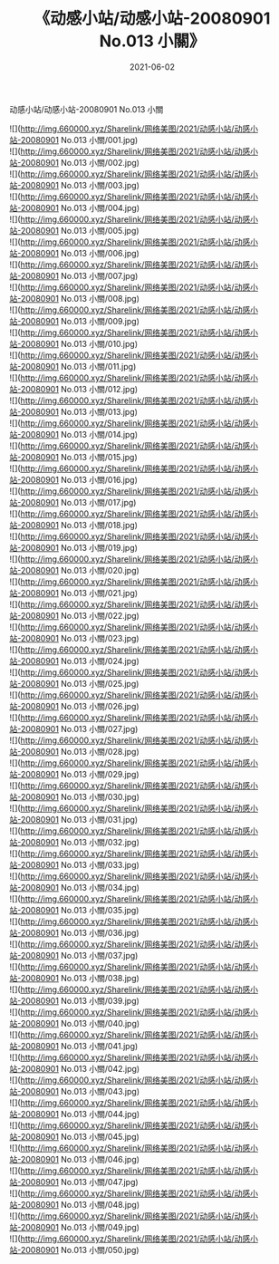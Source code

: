 ﻿---
layout: post
title:  《动感小站/动感小站-20080901 No.013 小關》
date:   2021-06-02
img: http://img.660000.xyz/Sharelink/网络美图/2021/动感小站/动感小站-20080901 No.013 小關/000.jpg
categories: [美女, 清纯, 唯美]
---

动感小站/动感小站-20080901 No.013 小關

 ![](http://img.660000.xyz/Sharelink/网络美图/2021/动感小站/动感小站-20080901 No.013 小關/001.jpg) <br>![](http://img.660000.xyz/Sharelink/网络美图/2021/动感小站/动感小站-20080901 No.013 小關/002.jpg) <br>![](http://img.660000.xyz/Sharelink/网络美图/2021/动感小站/动感小站-20080901 No.013 小關/003.jpg) <br>![](http://img.660000.xyz/Sharelink/网络美图/2021/动感小站/动感小站-20080901 No.013 小關/004.jpg) <br>![](http://img.660000.xyz/Sharelink/网络美图/2021/动感小站/动感小站-20080901 No.013 小關/005.jpg) <br>![](http://img.660000.xyz/Sharelink/网络美图/2021/动感小站/动感小站-20080901 No.013 小關/006.jpg) <br>![](http://img.660000.xyz/Sharelink/网络美图/2021/动感小站/动感小站-20080901 No.013 小關/007.jpg) <br>![](http://img.660000.xyz/Sharelink/网络美图/2021/动感小站/动感小站-20080901 No.013 小關/008.jpg) <br>![](http://img.660000.xyz/Sharelink/网络美图/2021/动感小站/动感小站-20080901 No.013 小關/009.jpg) <br>![](http://img.660000.xyz/Sharelink/网络美图/2021/动感小站/动感小站-20080901 No.013 小關/010.jpg) <br>![](http://img.660000.xyz/Sharelink/网络美图/2021/动感小站/动感小站-20080901 No.013 小關/011.jpg) <br>![](http://img.660000.xyz/Sharelink/网络美图/2021/动感小站/动感小站-20080901 No.013 小關/012.jpg) <br>![](http://img.660000.xyz/Sharelink/网络美图/2021/动感小站/动感小站-20080901 No.013 小關/013.jpg) <br>![](http://img.660000.xyz/Sharelink/网络美图/2021/动感小站/动感小站-20080901 No.013 小關/014.jpg) <br>![](http://img.660000.xyz/Sharelink/网络美图/2021/动感小站/动感小站-20080901 No.013 小關/015.jpg) <br>![](http://img.660000.xyz/Sharelink/网络美图/2021/动感小站/动感小站-20080901 No.013 小關/016.jpg) <br>![](http://img.660000.xyz/Sharelink/网络美图/2021/动感小站/动感小站-20080901 No.013 小關/017.jpg) <br>![](http://img.660000.xyz/Sharelink/网络美图/2021/动感小站/动感小站-20080901 No.013 小關/018.jpg) <br>![](http://img.660000.xyz/Sharelink/网络美图/2021/动感小站/动感小站-20080901 No.013 小關/019.jpg) <br>![](http://img.660000.xyz/Sharelink/网络美图/2021/动感小站/动感小站-20080901 No.013 小關/020.jpg) <br>![](http://img.660000.xyz/Sharelink/网络美图/2021/动感小站/动感小站-20080901 No.013 小關/021.jpg) <br>![](http://img.660000.xyz/Sharelink/网络美图/2021/动感小站/动感小站-20080901 No.013 小關/022.jpg) <br>![](http://img.660000.xyz/Sharelink/网络美图/2021/动感小站/动感小站-20080901 No.013 小關/023.jpg) <br>![](http://img.660000.xyz/Sharelink/网络美图/2021/动感小站/动感小站-20080901 No.013 小關/024.jpg) <br>![](http://img.660000.xyz/Sharelink/网络美图/2021/动感小站/动感小站-20080901 No.013 小關/025.jpg) <br>![](http://img.660000.xyz/Sharelink/网络美图/2021/动感小站/动感小站-20080901 No.013 小關/026.jpg) <br>![](http://img.660000.xyz/Sharelink/网络美图/2021/动感小站/动感小站-20080901 No.013 小關/027.jpg) <br>![](http://img.660000.xyz/Sharelink/网络美图/2021/动感小站/动感小站-20080901 No.013 小關/028.jpg) <br>![](http://img.660000.xyz/Sharelink/网络美图/2021/动感小站/动感小站-20080901 No.013 小關/029.jpg) <br>![](http://img.660000.xyz/Sharelink/网络美图/2021/动感小站/动感小站-20080901 No.013 小關/030.jpg) <br>![](http://img.660000.xyz/Sharelink/网络美图/2021/动感小站/动感小站-20080901 No.013 小關/031.jpg) <br>![](http://img.660000.xyz/Sharelink/网络美图/2021/动感小站/动感小站-20080901 No.013 小關/032.jpg) <br>![](http://img.660000.xyz/Sharelink/网络美图/2021/动感小站/动感小站-20080901 No.013 小關/033.jpg) <br>![](http://img.660000.xyz/Sharelink/网络美图/2021/动感小站/动感小站-20080901 No.013 小關/034.jpg) <br>![](http://img.660000.xyz/Sharelink/网络美图/2021/动感小站/动感小站-20080901 No.013 小關/035.jpg) <br>![](http://img.660000.xyz/Sharelink/网络美图/2021/动感小站/动感小站-20080901 No.013 小關/036.jpg) <br>![](http://img.660000.xyz/Sharelink/网络美图/2021/动感小站/动感小站-20080901 No.013 小關/037.jpg) <br>![](http://img.660000.xyz/Sharelink/网络美图/2021/动感小站/动感小站-20080901 No.013 小關/038.jpg) <br>![](http://img.660000.xyz/Sharelink/网络美图/2021/动感小站/动感小站-20080901 No.013 小關/039.jpg) <br>![](http://img.660000.xyz/Sharelink/网络美图/2021/动感小站/动感小站-20080901 No.013 小關/040.jpg) <br>![](http://img.660000.xyz/Sharelink/网络美图/2021/动感小站/动感小站-20080901 No.013 小關/041.jpg) <br>![](http://img.660000.xyz/Sharelink/网络美图/2021/动感小站/动感小站-20080901 No.013 小關/042.jpg) <br>![](http://img.660000.xyz/Sharelink/网络美图/2021/动感小站/动感小站-20080901 No.013 小關/043.jpg) <br>![](http://img.660000.xyz/Sharelink/网络美图/2021/动感小站/动感小站-20080901 No.013 小關/044.jpg) <br>![](http://img.660000.xyz/Sharelink/网络美图/2021/动感小站/动感小站-20080901 No.013 小關/045.jpg) <br>![](http://img.660000.xyz/Sharelink/网络美图/2021/动感小站/动感小站-20080901 No.013 小關/046.jpg) <br>![](http://img.660000.xyz/Sharelink/网络美图/2021/动感小站/动感小站-20080901 No.013 小關/047.jpg) <br>![](http://img.660000.xyz/Sharelink/网络美图/2021/动感小站/动感小站-20080901 No.013 小關/048.jpg) <br>![](http://img.660000.xyz/Sharelink/网络美图/2021/动感小站/动感小站-20080901 No.013 小關/049.jpg) <br>![](http://img.660000.xyz/Sharelink/网络美图/2021/动感小站/动感小站-20080901 No.013 小關/050.jpg) <br>